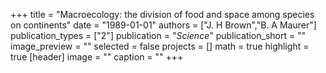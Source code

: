 +++
title = "Macroecology: the division of food and space among species on continents"
date = "1989-01-01"
authors = ["J. H Brown","B. A Maurer"]
publication_types = ["2"]
publication = "_Science_"
publication_short = ""
image_preview = ""
selected = false
projects = []
math = true
highlight = true
[header]
image = ""
caption = ""
+++

